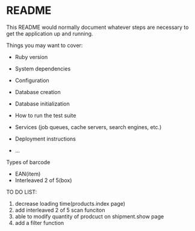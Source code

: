 # README

This README would normally document whatever steps are necessary to get the
application up and running.

Things you may want to cover:

* Ruby version

* System dependencies

* Configuration

* Database creation

* Database initialization

* How to run the test suite

* Services (job queues, cache servers, search engines, etc.)

* Deployment instructions

* ...



Types of barcode
* EAN(item)
* Interleaved 2 of 5(box)


TO DO LIST:
1. decrease loading time(products.index page)
2. add interleaved 2 of 5 scan funciton
3. able to modify quantity of prodcuct on shipment.show page
4. add a filter function
